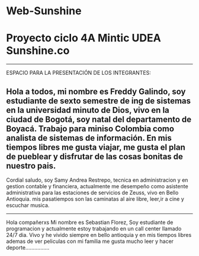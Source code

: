 # Web-Sunshine
# Proyecto ciclo 4A Mintic UDEA Sunshine.co
---------------------------------------------------------------------------------------------------------------------

ESPACIO PARA LA PRESENTACIÓN DE LOS INTEGRANTES:

Hola a todos, mi nombre es Freddy Galindo, soy estudiante de sexto semestre de ing de sistemas en la universidad minuto de Dios, vivo en la ciudad de Bogotá, soy natal del departamento de Boyacá. Trabajo para miniso Colombia como analista de sistemas  de información. En mis tiempos libres me gusta viajar, me gusta el plan de pueblear y disfrutar de las cosas bonitas de 
nuestro pais. 
---------------------------------------------------------------------------------------------------------------------


Cordial saludo, soy Samy Andrea Restrepo, tecnica en administracion y en gestion contable y financiera, actualmente me desempeño como asistente administrativa para las estaciones de servicios de Zeuss, vivo en Bello Antioquia. mis pasatiempos son las caminatas al aire libre, leer,ir a cine y escuchar musica.

---------------------------------------------------------------------------------------------------------------------

Hola compañerxs
Mi nombre es Sebastian Florez, Soy estudiante de programacion y actualmente estoy trabajando en un call center llamado 24/7 dia.
Vivo y he vivido siempre en bello antioquia y en mis tiempos libres ademas de ver peliculas con mi familia me gusta mucho leer y hacer deporte................
